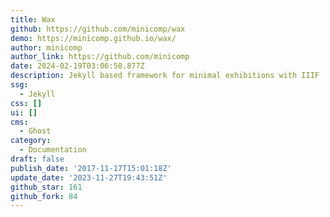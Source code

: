 ```yaml
---
title: Wax
github: https://github.com/minicomp/wax
demo: https://minicomp.github.io/wax/
author: minicomp
author_link: https://github.com/minicomp
date: 2024-02-19T03:06:58.877Z
description: Jekyll based framework for minimal exhibitions with IIIF
ssg:
  - Jekyll
css: []
ui: []
cms:
  - Ghost
category:
  - Documentation
draft: false
publish_date: '2017-11-17T15:01:18Z'
update_date: '2023-11-27T19:43:51Z'
github_star: 161
github_fork: 84
---
```

